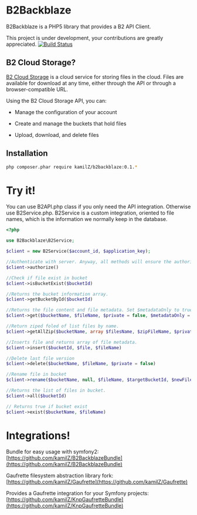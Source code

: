 B2Backblaze
===========

B2Backblaze is a PHP5 library that provides a B2 API Client.

This project is under development, your contributions are greatly appreciated.
[![Build Status](https://secure.travis-ci.org/kamilZ/B2Backblaze.png)](http://travis-ci.org/KamilZ/B2Backblaze)

B2 Cloud Storage?
-----------------

[B2 Cloud Storage](https://www.backblaze.com/b2/cloud-storage.html) is a cloud service for storing files in the cloud. Files are available for download at any time, either through the API or through a browser-compatible URL.

Using the B2 Cloud Storage API, you can:

* Manage the configuration of your account

* Create and manage the buckets that hold files

* Upload, download, and delete files


Installation
------------

```bash
php composer.phar require kamilZ/b2backblaze:0.1.*
```

Try it!
=======

You can use B2API.php class if you only need the API integration. Otherwise use B2Service.php.
B2Service is a custom integration, oriented to file names, which is the information we normally keep in the database.

```php
<?php

use B2Backblaze\B2Service;

$client = new B2Service($account_id, $application_key);

//Authenticate with server. Anyway, all methods will ensure the authorization.
$client->authorize()

//Check if file exist in bucket
$client->isBucketExist($bucketId)

//Returns the bucket information array.
$client->getBucketById($bucketId)

//Returns the file content and file metadata. Set $metadataOnly to true if you only need metadata information.
$client->get($bucketName, $fileName, $private = false, $metadataOnly = false)

//Return ziped foled of list files by name.
$client->getAllZip($bucketName, array $filesName, $zipFileName, $private = false)

//Inserts file and returns array of file metadata.
$client->insert($bucketId, $file, $fileName)

//Delete last file version
$client->delete($bucketName, $fileName, $private = false)

//Rename file in bucket
$client->rename($bucketName, null, $fileName, $targetBucketId, $newFileName, $private = false)

//Returns the list of files in bucket.
$client->all($bucketId)

// Returns true if bucket exist
$client->exist($bucketName, $fileName)

```

Integrations!
=======

Bundle for easy usage with symfony2: [https://github.com/kamilZ/B2BackblazeBundle](https://github.com/kamilZ/B2BackblazeBundle)

Gaufrette filesystem abstraction library fork: [https://github.com/kamilZ/Gaufrette](https://github.com/kamilZ/Gaufrette)

Provides a Gaufrette integration for your Symfony projects: [https://github.com/kamilZ/KnpGaufretteBundle](https://github.com/kamilZ/KnpGaufretteBundle)